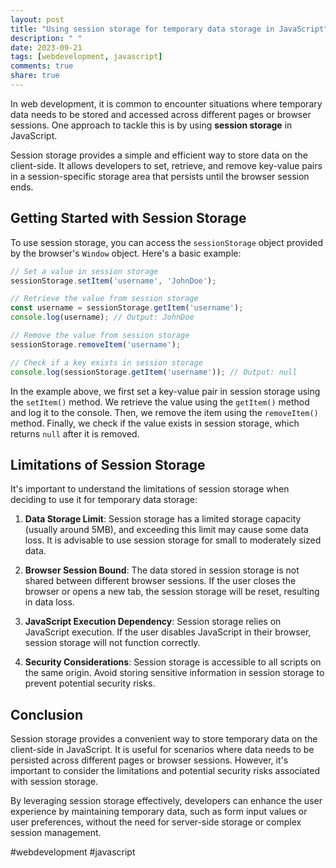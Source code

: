 ```yaml
---
layout: post
title: "Using session storage for temporary data storage in JavaScript"
description: " "
date: 2023-09-21
tags: [webdevelopment, javascript]
comments: true
share: true
---
```


In web development, it is common to encounter situations where temporary data needs to be stored and accessed across different pages or browser sessions. One approach to tackle this is by using **session storage** in JavaScript.

Session storage provides a simple and efficient way to store data on the client-side. It allows developers to set, retrieve, and remove key-value pairs in a session-specific storage area that persists until the browser session ends.

## Getting Started with Session Storage

To use session storage, you can access the `sessionStorage` object provided by the browser's `Window` object. Here's a basic example:

```javascript
// Set a value in session storage
sessionStorage.setItem('username', 'JohnDoe');

// Retrieve the value from session storage
const username = sessionStorage.getItem('username');
console.log(username); // Output: JohnDoe

// Remove the value from session storage
sessionStorage.removeItem('username');

// Check if a key exists in session storage
console.log(sessionStorage.getItem('username')); // Output: null
```

In the example above, we first set a key-value pair in session storage using the `setItem()` method. We retrieve the value using the `getItem()` method and log it to the console. Then, we remove the item using the `removeItem()` method. Finally, we check if the value exists in session storage, which returns `null` after it is removed.

## Limitations of Session Storage

It's important to understand the limitations of session storage when deciding to use it for temporary data storage:

1. **Data Storage Limit**: Session storage has a limited storage capacity (usually around 5MB), and exceeding this limit may cause some data loss. It is advisable to use session storage for small to moderately sized data.

2. **Browser Session Bound**: The data stored in session storage is not shared between different browser sessions. If the user closes the browser or opens a new tab, the session storage will be reset, resulting in data loss.

3. **JavaScript Execution Dependency**: Session storage relies on JavaScript execution. If the user disables JavaScript in their browser, session storage will not function correctly.

4. **Security Considerations**: Session storage is accessible to all scripts on the same origin. Avoid storing sensitive information in session storage to prevent potential security risks.

## Conclusion

Session storage provides a convenient way to store temporary data on the client-side in JavaScript. It is useful for scenarios where data needs to be persisted across different pages or browser sessions. However, it's important to consider the limitations and potential security risks associated with session storage.

By leveraging session storage effectively, developers can enhance the user experience by maintaining temporary data, such as form input values or user preferences, without the need for server-side storage or complex session management. 

#webdevelopment #javascript